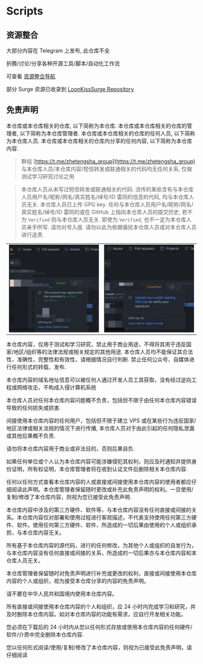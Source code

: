 # Scripts

## 资源整合

大部分内容在 Telegram 上发布, 此仓库不全

折腾/讨论/分享各种开源工具/脚本/自动化工作流

可查看 [资源整合导航](https://t.me/zhetengsha/2)

部分 Surge 资源已收录到 [LoonKissSurge Repository](https://surge.qingr.moe)

## 免责声明

本仓库或本仓库相关的仓库, 以下简称为本仓库.
本仓库或本仓库相关的仓库的管理者, 以下简称为本仓库管理者.
本仓库或本仓库相关的仓库的任何人员, 以下简称为本仓库人员.
本仓库或本仓库相关的仓库内分享的任何内容, 以下简称为本仓库内容.

> 群组 [https://t.me/zhetengsha_group](https://t.me/zhetengsha_group) 与本仓库人员/本仓库内容/短信转发或联通相关的代码均无任何关系, 仅做测试学习研究讨论之用

> 本仓库人员从未写过短信转发或联通相关的代码. 流传的某些含有与本仓库人员用户名/昵称/网名/真实姓名/绰号/ID 雷同的信息的代码, 均与本仓库人员无关. 本仓库人员已上传 GPG key. 任何与本仓库人员用户名/昵称/网名/真实姓名/绰号/ID 雷同的或在 GitHub 上指向本仓库人员的提交历史, 若不为 `Verified` 则与本仓库人员无关. 即使为 `Verified`, 也不一定为本仓库人员亲手所写. 请勿对号入座. 请勿以此为依据骚扰本仓库人员或对本仓库人员进行追责.

<table>
  <tr>
    <td valign="top"><img src="screenshots/2.jpg"></td>
    <td valign="top"><img src="screenshots/1.jpg"></td>
  </tr>
</table>

本仓库内容，仅用于测试和学习研究，禁止用于商业用途，不得将其用于违反国家/地区/组织等的法律法规或相关规定的其他用途. 本仓库人员均不能保证其合法性，准确性，完整性和有效性，请根据情况自行判断. 禁止任何公众号、自媒体进行任何形式的转载、发布.

本仓库内容的域名地址信息可以被任何人通过开发人员工具获取，没有经过逆向工程或网络攻击，不构成入侵计算机系统

本仓库人员对任何本仓库内容问题概不负责，包括但不限于由任何本仓库内容错误导致的任何损失或损害.

间接使用本仓库内容的任何用户，包括但不限于建立 VPS 或在某些行为违反国家/地区法律或相关法规的情况下进行传播, 本仓库人员对于由此引起的任何隐私泄漏或其他后果概不负责.

请勿将本仓库内容用于商业或非法目的，否则后果自负.

如果任何单位或个人认为本仓库内容可能涉嫌侵犯其权利，则应及时通知并提供身份证明，所有权证明，本仓库管理者将在收到认证文件后删除相关本仓库内容.

任何以任何方式查看本仓库内容的人或直接或间接使用本仓库内容的使用者都应仔细阅读此声明。本仓库管理者保留随时更改或补充此免责声明的权利。一旦使用/复制/修改了本仓库内容，则视为您已接受此免责声明.

本仓库内容中涉及的第三方硬件、软件等，与本仓库内容没有任何直接或间接的关系。本仓库内容仅对部署和使用过程进行客观描述，不代表支持使用任何第三方硬件、软件。使用任何第三方硬件、软件，所造成的一切后果由使用的个人或组织承担，与本仓库内容无关。

所有基于本仓库内容的源代码，进行的任何修改，为其他个人或组织的自发行为，与本仓库内容没有任何直接或间接的关系，所造成的一切后果亦与本仓库内容和本仓库人员无关。

本仓库管理者保留随时对免责声明进行补充或更改的权利，直接或间接使用本仓库内容的个人或组织，视为接受本仓库分享的内容的免责声明。

请不要在中华人民共和国境内使用本仓库内容。

所有直接或间接使用本仓库内容的个人和组织，应 24 小时内完成学习和研究，并及时删除本仓库内容。如对本仓库内容的功能有需求，应自行开发相关功能。

您必须在下载后的 24 小时内从您以任何形式存放或使用本仓库内容的任何硬件/软件/介质中完全删除本仓库内容.

您以任何形式阅读/使用/复制/修改了本仓库内容，则视为已接受此免责声明，请仔细阅读

